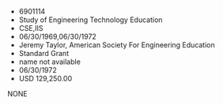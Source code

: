 * 6901114
* Study of Engineering Technology Education
* CSE,IIS
* 06/30/1969,06/30/1972
* Jeremy Taylor, American Society For Engineering Education
* Standard Grant
*   name not available
* 06/30/1972
* USD 129,250.00

NONE
